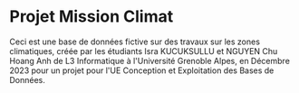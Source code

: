 # Projet Mission Climat

Ceci est une base de données fictive sur des travaux sur les zones climatiques, 
créée par les étudiants Isra KUCUKSULLU et NGUYEN Chu Hoang Anh 
de L3 Informatique à l'Université Grenoble Alpes, en Décembre 2023 
pour un projet pour l'UE Conception et Exploitation des Bases de Données.
